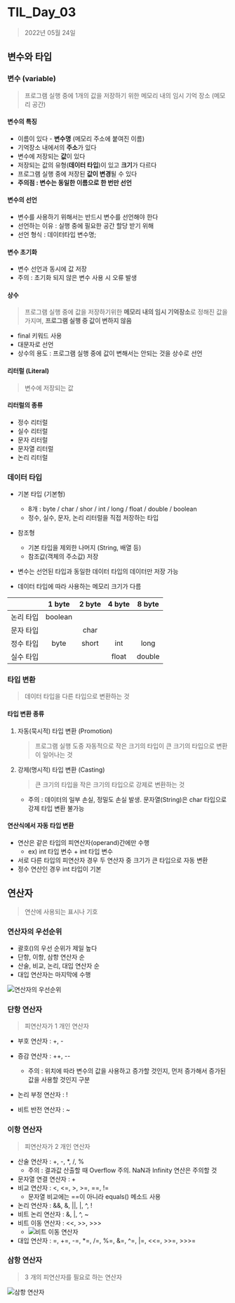 # TIL_Day_03

> 2022년 05월 24일

## 변수와 타입

### 변수 (variable)

> 프로그램 실행 중에 1개의 값을 저장하기 위한 메모리 내의 임시 기억 장소 (메모리 공간)

#### 변수의 특징

- 이름이 있다 - **변수명** (메모리 주소에 붙여진 이름)
- 기억장소 내에서의 **주소**가 있다
- 변수에 저장되는 **값**이 있다
- 저장되는 값의 유형(**데이터 타입**)이 있고 **크기**가 다르다
- 프로그램 실행 중에 저장된 **값이 변경**될 수 있다
- **주의점 : 변수는 동일한 이름으로 한 번만 선언**

#### 변수의 선언

- 변수를 사용하기 위해서는 반드시 변수를 선언해야 한다
- 선언하는 이유 : 실행 중에 필요한 공간 할당 받기 위해
- 선언 형식 : 데이터타입 변수명;

#### 변수 초기화

- 변수 선언과 동시에 값 저장
- 주의 : 초기화 되지 않은 변수 사용 시 오류 발생

#### 상수

> 프로그램 실행 중에 값을 저장하기위한 **메모리 내의 임시 기억장소**로 정해진 값을 가지며, **프로그램 실행 중 값이 변하지 않음**

- final 키워드 사용
- 대문자로 선언
- 상수의 용도 : 프로그램 실행 중에 값이 변해서는 안되는 것을 상수로 선언

#### 리터럴 (Literal)

> 변수에 저장되는 값

#### 리터럴의 종류

- 정수 리터럴
- 실수 리터럴
- 문자 리터럴
- 문자열 리터럴
- 논리 리터럴

### 데이터 타입

- 기본 타입 (기본형)
  - 8개 : byte / char / shor / int / long / float / double / boolean
  - 정수, 실수, 문자, 논리 리터럴을 직접 저장하는 타입
- 참조형
  - 기본 타입을 제외한 나머지 (String, 배열 등)
  - 참조값(객체의 주소값) 저장

- 변수는 선언된 타입과 동일한 데이터 타입의 데이터만 저장 가능

- 데이터 타입에 따라 사용하는 메모리 크기가 다름

|           | 1 byte  | 2 byte | 4 byte | 8 byte |
| :-------: | :-----: | :----: | :----: | :----: |
| 논리 타입 | boolean |        |        |        |
| 문자 타입 |         |  char  |        |        |
| 정수 타입 |  byte   | short  |  int   |  long  |
| 실수 타입 |         |        | float  | double |

### 타입 변환

> 데이터 타입을 다른 타입으로 변환하는 것

#### 타입 변환 종류

1. 자동(묵시적) 타입 변환 (Promotion)

   > 프로그램 실행 도중 자동적으로 작은 크기의 타입이 큰 크기의 타입으로 변환이 일어나는 것

2. 강제(명시적) 타입 변환 (Casting)

   > 큰 크기의 타입을 작은 크기의 타입으로 강제로 변환하는 것

   - 주의 : 데이터의 일부 손실, 정밀도 손실 발생. 문자열(String)은 char 타입으로 강제 타입 변환 불가능

#### 연산식에서 자동 타입 변환

- 연산은 같은 타입의 피연산자(operand)간에만 수행
  - ex) int 타입 변수 + int 타입 변수
- 서로 다른 타입의 피연산자 경우 두 연산자 중 크기가 큰 타입으로 자동 변환
- 정수 연산인 경우 int 타입이 기본

## 연산자

> 연산에 사용되는 표시나 기호

### 연산자의 우선순위

- 괄호()의 우선 순위가 제일 높다
- 단항, 이항, 삼항 연산자 순
- 산술, 비교, 논리, 대입 연산자 순
- 대입 연산자는 마지막에 수행

![연산자의 우선순위](C:\Users\haan0\AppData\Roaming\Typora\typora-user-images\image-20220524212815020.png)

### 단항 연산자

> 피연산자가 1 개인 연산자

- 부호 연산자 : +, -

- 증감 연산자 : ++, --
  - 주의 : 위치에 따라 변수의 값을 사용하고 증가할 것인지, 먼저 증가해서 증가된 값을 사용할 것인지 구분
- 논리 부정 연산자 : !
- 비트 반전 연산자 : ~

### 이항 연산자

> 피연산자가 2 개인 연산자

- 산술 연산자 : +, -, *, /, %
  - 주의 : 결과값 산출할 때 Overflow 주의. NaN과 Infinity 연산은 주의할 것
- 문자열 연결 연산자 : +
- 비교 연산자 : <, <=, >, >=, ==, !=
  - 문자열 비교에는 ==이 아니라 equals() 메소드 사용
- 논리 연산자 : &&, &, ||, |, ^, !
- 비트 논리 연산자 : &, |, ^, ~
- 비트 이동 연산자 : <<, >>, >>>
  - ![비트 이동 연산자](C:\Users\haan0\AppData\Roaming\Typora\typora-user-images\image-20220524213723258.png)
- 대입 연산자 : =, +=, -=, *=, /=, %=, &=, ^=, |=, <<=, >>=, >>>=

### 삼항 연산자

> 3 개의 피연산자를 필요로 하는 연산자

![삼항 연산자](C:\Users\haan0\AppData\Roaming\Typora\typora-user-images\image-20220524213813550.png)